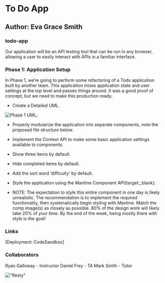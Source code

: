 # To Do App

## Author: Eva Grace Smith

### todo-app

Our application will be an API testing tool that can be run in any browser, allowing a user to easily interact with APIs in a familiar interface.




### Phase 1: Application Setup

In Phase 1, we’re going to perform some refactoring of a Todo application built by another team. This application mixes application state and user settings at the top level and passes things around. It was a good proof of concept, but we need to make this production ready.

* Create a Detailed UML.

![Phase 1 UML](./src/assets/Class31UML.png);

* Properly modularize the application into separate components, note the proposed file structure below.

* Implement the Context API to make some basic application settings available to components.

* Show three items by default.
* Hide completed items by default.
* Add the sort word ‘difficulty’ by default.

* Style the application using the Mantine Component API{target:_blank}.

* NOTE: The expectation to style this entire component in one day is likely unrealistic. The recommendation is to implement the required functionality, then systematically begin styling with Mantine. Match the comp image(s) as closely as possible. 80% of the design work will likely take 20% of your time. By the end of the week, being mostly there with style is the goal!


### Links

[Deployment: CodeSandbox]

### Collaborators

Ryan Galloway - Instructor
Daniel Frey - TA
Mark Smith - Tutor

!["Resty"](./src/assets/rusty.png)